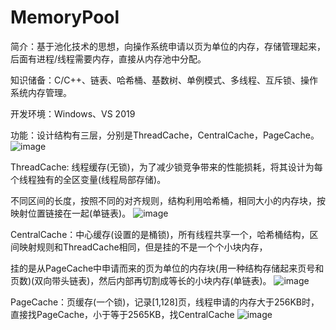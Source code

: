 # MemoryPool


简介：基于池化技术的思想，向操作系统申请以页为单位的内存，存储管理起来，后面有进程/线程需要内存，直接从内存池中分配。


知识储备：C/C++、链表、哈希桶、基数树、单例模式、多线程、互斥锁、操作系统内存管理。


开发环境：Windows、VS 2019


功能：设计结构有三层，分别是ThreadCache，CentralCache，PageCache。
![image](https://github.com/user-attachments/assets/d95326d3-7696-4413-850d-a7fee9d473b2)


ThreadCache: 线程缓存(无锁)，为了减少锁竞争带来的性能损耗，将其设计为每个线程独有的全区变量(线程局部存储)。

不同区间的长度，按照不同的对齐规则，结构利用哈希桶，相同大小的内存块，按映射位置链接在一起(单链表)。
![image](https://github.com/user-attachments/assets/76175628-f833-4169-b77f-9bc75b6a8467)


CentralCache：中心缓存(设置的是桶锁)，所有线程共享一个，哈希桶结构，区间映射规则和ThreadCache相同，但是挂的不是一个个小块内存，

挂的是从PageCache中申请而来的页为单位的内存块(用一种结构存储起来页号和页数)(双向带头链表)，然后内部再切割成等长的小块内存(单链表)。
![image](https://github.com/user-attachments/assets/7b080b28-340f-4756-b0d0-8f9335e186fc)


PageCache：页缓存(一个锁)，记录[1,128]页，线程申请的内存大于256KB时，直接找PageCache，小于等于2565KB，找CentralCache
![image](https://github.com/user-attachments/assets/3afffc24-8b7e-4a06-bc31-0b5499a9720f)












